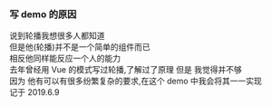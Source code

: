 ### 写 demo 的原因
说到轮播我想很多人都知道  
但是他(轮播)并不是一个简单的组件而已   
相反他同样能反应一个人的能力  
去年曾经用 Vue 的模式写过轮播,了解过了原理
但是 我觉得并不够  
因为  他有可以有很多纷繁复杂的要求,在这个 demo 中我会将其一一实现  
记于 2019.6.9
